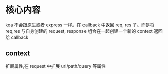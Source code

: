 # 核心内容

koa 不会跟原生或者 express 一样。在 callback 中返回 req, res 了。而是将 req,res 与自身创建的 request, response 组合在一起创建一个新的 context 返回给 callback

## context

扩展属性,在 request 中扩展 url/path/query 等属性

